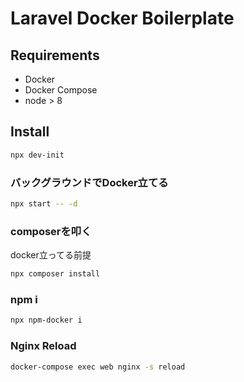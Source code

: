 # Laravel Docker Boilerplate

## Requirements

- Docker
- Docker Compose
- node > 8

## Install

```bash
npx dev-init
```

### バックグラウンドでDocker立てる

```bash
npx start -- -d
```

### composerを叩く

docker立ってる前提

```bash
npx composer install
```

### npm i

```bash
npx npm-docker i
```

### Nginx Reload

```bash
docker-compose exec web nginx -s reload
```
